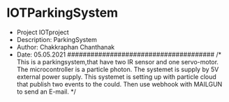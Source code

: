 # IOTParkingSystem
 * Project IOTproject
 * Description: ParkingSystem
 * Author: Chakkraphan Chanthanak
 * Date: 05.05.2021
######################################
/* This is a parkingsystem,that have two IR sensor and one servo-motor. 
The microcontroller is a particle photon. 
The systemet is supply by 5V external power supply. 
This systemet is setting up with particle cloud that publish two events to the could. 
Then use webhook with MAILGUN to send an E-mail. 
*/
